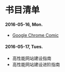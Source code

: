 # 书目清单



#### 2016-05-16, Mon.

* [Google Chrome Comic](https://www.google.com/googlebooks/chrome/)


#### 2016-05-17, Tues.

* 高性能网站建设指南
* 高性能网站建设进阶指南
